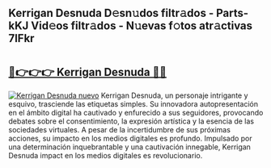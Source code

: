 ## Kerrigan Desnuda D𝚎sn𝚞dos filtr𝚊dos - Parts-kKJ Vid𝚎os filtr𝚊dos - N𝚞evas f𝚘tos atr𝚊ctivas 7IFkr

# <h2><a href="http://mbaj14.tromn.icu/?c=Kerrigan+Desnuda">🔗👉👉👉 Kerrigan Desnuda 🔗🔗</a></h2>

[![Kerrigan Desnuda nuevo](https://i.imgur.com/pEAQMta.gif)](http://mbaj14.tromn.icu/?c=Kerrigan+Desnuda)
Kerrigan Desnuda, un personaje intrigante y esquivo, trasciende las etiquetas simples. Su innovadora autopresentación en el ámbito digital ha cautivado y enfurecido a sus seguidores, provocando debates sobre el consentimiento, la expresión artística y la esencia de las sociedades virtuales. A pesar de la incertidumbre de sus próximas acciones, su impacto en los medios digitales es profundo. Impulsado por una determinación inquebrantable y una cautivación innegable, Kerrigan Desnuda impact en los medios digitales es revolucionario.
